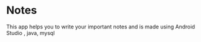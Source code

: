 # Notes
This app helps you to write your important notes and is made using Android Studio , java, mysql
